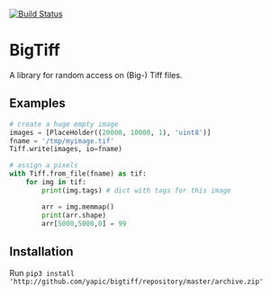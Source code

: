 [![Build Status](https://travis-ci.com/yapic/bigtiff.svg?branch=master)](https://travis-ci.com/yapic/bigtiff)

BigTiff
=======

A library for random access on (Big-) Tiff files.


Examples
--------

```python
# create a huge empty image
images = [PlaceHolder((20000, 10000, 1), 'uint8')]
fname = '/tmp/myimage.tif'
Tiff.write(images, io=fname)

# assign a pixels
with Tiff.from_file(fname) as tif:
    for img in tif:
        print(img.tags) # dict with tags for this image

        arr = img.memmap()
        print(arr.shape)
        arr[5000,5000,0] = 99
```


Installation
------------

Run `pip3 install 'http://github.com/yapic/bigtiff/repository/master/archive.zip'`

